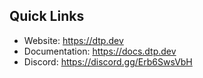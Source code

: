 
## Quick Links
- Website: https://dtp.dev
- Documentation: https://docs.dtp.dev
- Discord: https://discord.gg/Erb6SwsVbH

